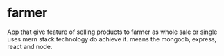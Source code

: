 # farmer
App that give feature of selling products to farmer as whole sale or single
uses mern stack technology do achieve it.
means the mongodb, express, react and node.
